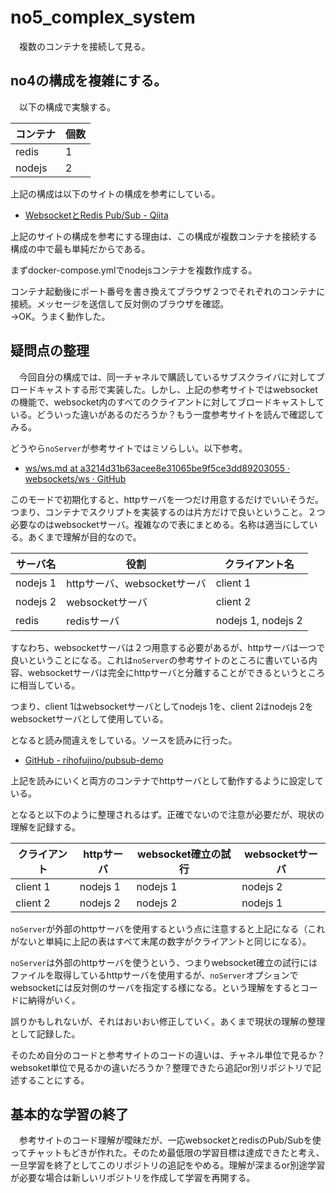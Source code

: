 # no5_complex_system
　複数のコンテナを接続して見る。

## no4の構成を複雑にする。
　以下の構成で実験する。

|コンテナ|個数|
|-|-|
|redis|1|
|nodejs|2|

上記の構成は以下のサイトの構成を参考にしている。
- [WebsocketとRedis Pub/Sub - Qiita](https://qiita.com/satofujino/items/7bf4b99e2176f63ca7ef)

上記のサイトの構成を参考にする理由は、この構成が複数コンテナを接続する構成の中で最も単純だからである。

まずdocker-compose.ymlでnodejsコンテナを複数作成する。

コンテナ起動後にポート番号を書き換えてブラウザ２つでそれぞれのコンテナに接続。メッセージを送信して反対側のブラウザを確認。  
→OK。うまく動作した。

## 疑問点の整理
　今回自分の構成では、同一チャネルで購読しているサブスクライバに対してブロードキャストする形で実装した。しかし、上記の参考サイトではwebsocketの機能で、websocket内のすべてのクライアントに対してブロードキャストしている。どういった違いがあるのだろうか？もう一度参考サイトを読んで確認してみる。

どうやら`noServer`が参考サイトではミソらしい。以下参考。
- [ws/ws.md at a3214d31b63acee8e31065be9f5ce3dd89203055 · websockets/ws · GitHub](https://github.com/websockets/ws/blob/HEAD/doc/ws.md)

このモードで初期化すると、httpサーバを一つだけ用意するだけでいいそうだ。つまり、コンテナでスクリプトを実装するのは片方だけで良いということ。２つ必要なのはwebsocketサーバ。複雑なので表にまとめる。名称は適当にしている。あくまで理解が目的なので。

|サーバ名|役割|クライアント名|
|-|-|-|
|nodejs 1|httpサーバ、websocketサーバ|client 1|
|nodejs 2|websocketサーバ|client 2|
|redis|redisサーバ|nodejs 1, nodejs 2|

すなわち、websocketサーバは２つ用意する必要があるが、httpサーバは一つで良いということになる。これは`noServer`の参考サイトのところに書いている内容、websocketサーバは完全にhttpサーバと分離することができるというところに相当している。

つまり、client 1はwebsocketサーバとしてnodejs 1を、client 2はnodejs 2をwebsocketサーバとして使用している。

となると読み間違えをしている。ソースを読みに行った。
- [GitHub - rihofujino/pubsub-demo](https://github.com/rihofujino/pubsub-demo)

上記を読みにいくと両方のコンテナでhttpサーバとして動作するように設定している。

となると以下のように整理されるはず。正確でないので注意が必要だが、現状の理解を記録する。

|クライアント|httpサーバ|websocket確立の試行|websocketサーバ|
|-|-|-|-|
|client 1|nodejs 1|nodejs 1|nodejs 2|
|client 2|nodejs 2|nodejs 2|nodejs 1|

`noServer`が外部のhttpサーバを使用するという点に注意すると上記になる（これがないと単純に上記の表はすべて末尾の数字がクライアントと同じになる）。

`noServer`は外部のhttpサーバを使うという、つまりwebsocket確立の試行にはファイルを取得しているhttpサーバを使用するが、`noServer`オプションでwebsocketには反対側のサーバを指定する様になる。という理解をするとコードに納得がいく。

誤りかもしれないが、それはおいおい修正していく。あくまで現状の理解の整理として記録した。

そのため自分のコードと参考サイトのコードの違いは、チャネル単位で見るか？websoket単位で見るかの違いだろうか？整理できたら追記or別リポジトリで記述することにする。

## 基本的な学習の終了
　参考サイトのコード理解が曖昧だが、一応websocketとredisのPub/Subを使ってチャットもどきが作れた。そのため最低限の学習目標は達成できたと考え、一旦学習を終了としてこのリポジトリの追記をやめる。理解が深まるor別途学習が必要な場合は新しいリポジトリを作成して学習を再開する。